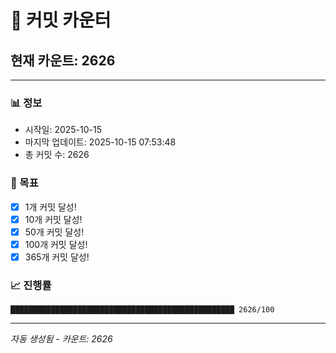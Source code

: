 # 🔢 커밋 카운터

## 현재 카운트: 2626

---

### 📊 정보
- 시작일: 2025-10-15
- 마지막 업데이트: 2025-10-15 07:53:48
- 총 커밋 수: 2626

### 🎯 목표
- [x] 1개 커밋 달성!
- [x] 10개 커밋 달성!
- [x] 50개 커밋 달성!
- [x] 100개 커밋 달성!
- [x] 365개 커밋 달성!

### 📈 진행률
```
██████████████████████████████████████████████████ 2626/100
```

---
*자동 생성됨 - 카운트: 2626*
